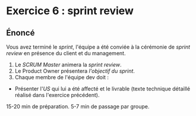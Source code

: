 # Exercice 6 : sprint review

## Énoncé

Vous avez terminé le *sprint*, l'équipe a été conviée à la cérémonie de *sprint review* en présence du client et du management.

1. Le *SCRUM Master* animera la *sprint review*.
2. Le Product Owner présentera *l'objectif du sprint*.
3. Chaque membre de l'équipe dev doit :
- Présenter l'*US* qui lui a été affecté et le livrable (texte technique détaillé réalisé dans l'exercice précédent).

15-20 min de préparation.
5-7 min de passage par groupe.